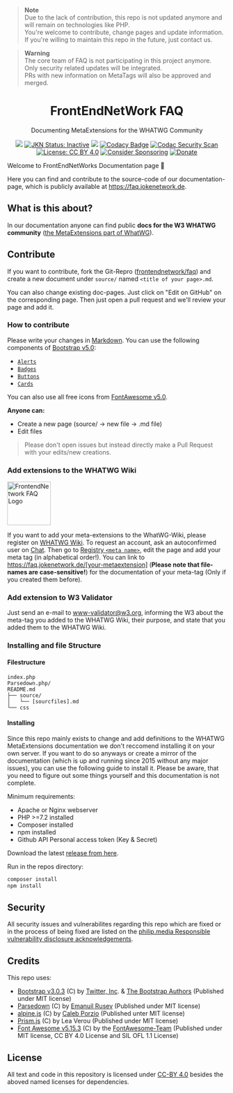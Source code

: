 > **Note** <br /> 
> Due to the lack of contribution, this repo is not updated anymore and will remain on technologies like PHP. <br>
> You're welcome to contribute, change pages and update information. If you're willing to maintain this repo in the future, just contact us.<br>

> **Warning** <br /> 
> The core team of FAQ is not participating in this project anymore.<br>
> Only security related updates will be integrated.<br>
> PRs with new information on MetaTags will also be approved and merged.

<p align="center">
 <h1 align="center">FrontEndNetWork FAQ</h1>
 <p align="center">Documenting MetaExtensions for the WHATWG Community</p>
</p>
  <p align="center">
	<a href="https://app.fossa.com/projects/git%2Bgithub.com%2FJokeNetwork%2Ffaq?ref=badge_shield" alt="FOSSA Status"><img src="https://app.fossa.com/api/projects/git%2Bgithub.com%2FJokeNetwork%2Ffaq.svg?type=small"/></a>
	<a href="https://jokenetwork.de/badges"><img alt="JKN Status: Inactive" src="https://jokenetwork.de/assets/img/gitstatus/inactive.svg"></a>
	<a href="https://codeclimate.com/github/JokeNetwork/faq/maintainability"><img src="https://api.codeclimate.com/v1/badges/471a4451f5f942ebadc3/maintainability" /></a>
	<a href="https://www.codacy.com/gh/JokeNetwork/faq/dashboard?utm_source=github.com&amp;utm_medium=referral&amp;utm_content=JokeNetwork/faq&amp;utm_campaign=Badge_Grade"><img src="https://app.codacy.com/project/badge/Grade/289e5f20012c427283981741b1402da9" alt="Codacy Badge"></a>
    <a href="https://github.com/JokeNetwork/faq/actions/workflows/codacy-analysis.yml"><img alt="Codac Security Scan" src="https://github.com/JokeNetwork/faq/actions/workflows/codacy-analysis.yml/badge.svg"></a>
	<a href="https://creativecommons.org/licenses/by/4.0/"><img src="https://img.shields.io/badge/License-CC%20BY%204.0-lightgrey.svg" alt="License: CC BY 4.0"></a>
	<a href="https://github.com/sponsors/philipbrembeck"><img src="https://img.shields.io/badge/Sponsor-white.svg?logo=githubsponsors" alt="Consider Sponsoring"></a>
	<a href="https://www.paypal.com/donate?hosted_button_id=N4F7DAQH7ET2G"><img src="https://img.shields.io/badge/Donate-blue.svg?logo=paypal" alt="Donate"></a>
  </p>

Welcome to FrontEndNetWorks Documentation page 🥳

Here you can find and contribute to the source-code of our documentation-page, which is publicly available at <https://faq.jokenetwork.de>.

## What is this about?

In our documentation anyone can find public **docs for the W3 WHATWG community** ([the MetaExtensions part of WhatWG](https://wiki.whatwg.org/wiki/MetaExtensions)).

## Contribute

If you want to contribute, fork the Git-Repro ([frontendnetwork/faq](https://github.com/frontendnetwork/faq)) and create a new document under `source/` named `<title of your page>.md`.

You can also change existing doc-pages. Just click on "Edit on GitHub" on the corresponding page.
Then just open a pull request and we'll review your page and add it.

### How to contribute

Please write your changes in [Markdown](https://www.markdownguide.org). 
You can use the following components of [Bootstrap v5.0](https://getbootstrap.com):

- [`Alerts`](https://getbootstrap.com/docs/5.0/components/alerts/)
- [`Badges`](https://getbootstrap.com/docs/5.1/components/badge/)
- [`Buttons`](https://getbootstrap.com/docs/5.0/components/buttons/)
- [`Cards`](https://getbootstrap.com/docs/5.0/components/card/)

You can also use all free icons from [FontAwesome v5.0](https://fontawesome.com).

**Anyone can:**

- Create a new page (source/ → new file → .md file)
- Edit files


> Please don't open issues but instead directly make a Pull Request with your edits/new creations.


### Add extensions to the WHATWG Wiki

<img width="100px" src="img/logo_alt.svg" align="center" alt="FrontendNetwork FAQ Logo">

If you want to add your meta-extensions to the WhatWG-Wiki, please register on [WHATWG Wiki](https://wiki.whatwg.org/). To request an account, ask an autoconfirmed user on [Chat](https://whatwg.org/chat). Then go to [Registry `<meta name>`](https://wiki.whatwg.org/wiki/MetaExtensions), edit the page and add your meta tag (in alphabetical order!).
You can link to https://faq.jokenetwork.de/[your-metaextension] (**Please note that file-names are case-sensitive!**) for the documentation of your meta-tag (Only if you created them before).

### Add extension to W3 Validator 

Just send an e-mail to [www-validator@w3.org](mailto:www-validator@w3.org), informing the W3 about the meta-tag you added to the WHATWG Wiki, their purpose, and state that you added them to the WHATWG Wiki.

### Installing and file Structure
#### Filestructure

	index.php
	Parsedown.php/
	README.md
	├── source/
	│   └── [sourcfiles].md
	└── css 
#### Installing
Since this repo mainly exists to change and add definitions to the WHATWG MetaExtensions documentation we don't reccomend installing it on your own server. 
If you want to do so anyways or create a mirror of the documentation (which is up and running since 2015 without any major issues), you can use the following guide to install it. Please be aware, that you need to figure out some things yourself and this documentation is not complete. 

Minimum requirements:
* Apache or Nginx webserver 
* PHP >=7.2 installed
* Composer installed
* npm installed
* Github API Personal access token (Key & Secret) 

Download the latest [release from here](https://github.com/frontendnetwork/faq/releases).

Run in the repos directory: 
````bash
composer install
npm install 
````

## Security
All security issues and vulnerabilites regarding this repo which are fixed or in the process of being fixed are listed on the [philip.media Responsible vulnerability disclosure acknowledgements](https://philip-media.github.io/security-policy/Acknowledgments.html). 

## Credits 

This repo uses:

- [Bootstrap v3.0.3](https://getbootstrap.com) (C) by [Twitter, Inc](https://twitter.com). & [The Bootstrap Authors](https://github.com/twbs/bootstrap/graphs/contributors) (Published under MIT license)
- [Parsedown](https://github.com/erusev/parsedown) (C) by [Emanuil Rusev](https://erusev.com) (Published under MIT license)
- [alpine.js](https://alpinejs.dev) (C) by [Caleb Porzio](https://github.com/calebporzio) (Published unter MIT license)
- [Prism.js](https://prismjs.com) (C) by Lea Verou (Published under MIT license) 
- [Font Awesome v5.15.3](https://github.com/FortAwesome/Font-Awesome) (C) by the [FontAwesome-Team](https://github.com/FortAwesome) (Published under MIT license, CC BY 4.0 License and SIL OFL 1.1 License)

## License

All text and code in this repository is licensed under [CC-BY 4.0](https://creativecommons.org/licenses/by/4.0/) besides the aboved named licenses for dependencies.
